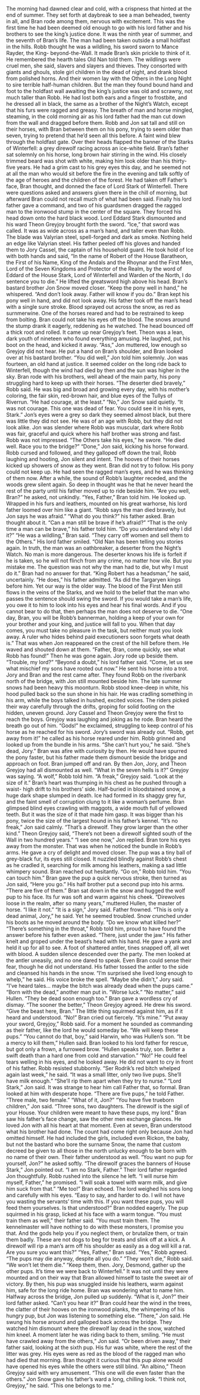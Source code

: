The morning had dawned clear and cold, with a crispness that hinted at the end of summer. They set forth at daybreak to see a man beheaded, twenty in all, and Bran rode among them, nervous with excitement. This was the first time he had been deemed old enough to go with his lord father and his brothers to see the king’s justice done. It was the ninth year of summer, and the seventh of Bran’s life.
The man had been taken outside a small holdfast in the hills. Robb thought he was a wildling, his sword sworn to Mance Rayder, the King- beyond-the-Wall. It made Bran’s skin prickle to think of it. He remembered the hearth tales Old Nan told them. The wildlings were cruel men, she said, slavers and slayers and thieves. They consorted with giants and ghouls, stole girl children in the dead of night, and drank blood from polished horns. And their women lay with the Others in the Long Night to sire terrible half-human children.
But the man they found bound hand and foot to the holdfast wall awaiting the king’s justice was old and scrawny, not much taller than Robb.
He had lost both ears and a finger to frostbite, and he dressed all in black, the same as a brother of the Night’s Watch, except that his furs were ragged and greasy.
The breath of man and horse mingled, steaming, in the cold morning air as his lord father had the man cut down from the wall and dragged before them. Robb and Jon sat tall and still on their horses, with Bran between them on his pony, trying to seem older than seven, trying to pretend that he’d seen all this before. A faint wind blew through the holdfast gate. Over their heads flapped the banner of the Starks of Winterfell: a grey direwolf racing across an ice-white field.
Bran’s father sat solemnly on his horse, long brown hair stirring in the wind. His closely trimmed beard was shot with white, making him look older than his thirty-five years. He had a grim cast to his grey eyes this day, and he seemed not at all the man who would sit before the fire in the evening and talk softly of the age of heroes and the children of the forest.
He had taken off Father’s face, Bran thought, and donned the face of Lord Stark of Winterfell.
There were questions asked and answers given there in the chill of morning, but afterward Bran could not recall much of what had been said.
Finally his lord father gave a command, and two of his guardsmen dragged the ragged man to the ironwood stump in the center of the square. They forced his head down onto the hard black wood. Lord Eddard Stark dismounted and his ward Theon Greyjoy brought forth the sword. “Ice,” that sword was called. It was as wide across as a man’s hand, and taller even than Robb. The blade was Valyrian steel, spell-forged and dark as smoke. Nothing held an edge like Valyrian steel.
His father peeled off his gloves and handed them to Jory Cassel, the captain of his household guard. He took hold of Ice with both hands and said, “In the name of Robert of the House Baratheon, the First of his Name, King of the Andals and the Rhoynar and the First Men, Lord of the Seven Kingdoms and Protector of the Realm, by the word of Eddard of the House Stark, Lord of Winterfell and Warden of the North, I do sentence you to die.” He lifted the greatsword high above his head.
Bran’s bastard brother Jon Snow moved closer. “Keep the pony well in hand,” he whispered. “And don’t look away. Father will know if you do.”
Bran kept his pony well in hand, and did not look away.
His father took off the man’s head with a single sure stroke. Blood sprayed out across the snow, as red as surnmerwine. One of the horses reared and had to be restrained to keep from bolting. Bran could not take his eyes off the blood. The snows around the stump drank it eagerly, reddening as he watched.
The head bounced off a thick root and rolled. It came up near Greyjoy’s feet. Theon was a lean, dark youth of nineteen who found everything amusing. He laughed, put his boot on the head, and kicked it away.
“Ass,” Jon muttered, low enough so Greyjoy did not hear. He put a hand on Bran’s shoulder, and Bran looked over at his bastard brother. “You did well,” Jon told him solemnly. Jon was fourteen, an old hand at justice.
It seemed colder on the long ride back to Winterfell, though the wind had died by then and the sun was higher in the sky. Bran rode with his brothers, well ahead of the main party, his pony struggling hard to keep up with their horses.
“The deserter died bravely,” Robb said. He was big and broad and growing every day, with his mother’s coloring, the fair skin, red-brown hair, and blue eyes of the Tullys of Riverrun. “He had courage, at the least.”
“No,” Jon Snow said quietly. “It was not courage. This one was dead of fear. You could see it in his eyes, Stark.” Jon’s eyes were a grey so dark they seemed almost black, but there was little they did not see. He was of an age with Robb, but they did not look alike. Jon was slender where Robb was muscular, dark where Robb was fair, graceful and quick where his half brother was strong and fast.
Robb was not impressed. “The Others take his eyes,” he swore. “He died well. Race you to the bridge?”
“Done,” Jon said, kicking his horse forward. Robb cursed and followed, and they galloped off down the trail, Robb laughing and hooting, Jon silent and intent. The hooves of their horses kicked up showers of snow as they went.
Bran did not try to follow. His pony could not keep up. He had seen the ragged man’s eyes, and he was thinking of them now. After a while, the sound of Robb’s laughter receded, and the woods grew silent again.
So deep in thought was he that he never heard the rest of the party until his father moved up to ride beside him. “Are you well, Bran?” he asked, not unkindly.
“Yes, Father,” Bran told him. He looked up. Wrapped in his furs and leathers, mounted on his great warhorse, his lord father loomed over him like a giant. “Robb says the man died bravely, but Jon says he was afraid.”
“What do you think?” his father asked.
Bran thought about it. “Can a man still be brave if he’s afraid?”
“That is the only time a man can be brave,” his father told him. “Do you understand why I did it?”
“He was a wildling,” Bran said. “They carry off women and sell them to the Others.”
His lord father smiled. “Old Nan has been telling you stories again. In truth, the man was an oathbreaker, a deserter from the Night’s Watch. No man is more dangerous. The deserter knows his life is forfeit if he is taken, so he will not flinch from any crime, no matter how vile. But you mistake me. The question was not why the man had to die, but why I must do it.”
Bran had no answer for that. “King Robert has a headsman,” he said, uncertainly.
“He does,” his father admitted. “As did the Targaryen kings before him.
Yet our way is the older way. The blood of the First Men still flows in the veins of the Starks, and we hold to the belief that the man who passes the sentence should swing the sword. If you would take a man’s life, you owe it to him to look into his eyes and hear his final words. And if you cannot bear to do that, then perhaps the man does not deserve to die.
“One day, Bran, you will be Robb’s bannerman, holding a keep of your own for your brother and your king, and justice will fall to you. When that day comes, you must take no pleasure in the task, but neither must you look away. A ruler who hides behind paid executioners soon forgets what death is.”
That was when Jon reappeared on the crest of the hill before them. He waved and shouted down at them. “Father, Bran, come quickly, see what Robb has found!” Then he was gone again.
Jory rode up beside them. “Trouble, my lord?”
“Beyond a doubt,” his lord father said. “Come, let us see what mischief my sons have rooted out now.” He sent his horse into a trot. Jory and Bran and the rest came after.
They found Robb on the riverbank north of the bridge, with Jon still mounted beside him. The late summer snows had been heavy this moonturn. Robb stood knee-deep in white, his hood pulled back so the sun shone in his hair. He was cradling something in his arm, while the boys talked in hushed, excited voices.
The riders picked their way carefully through the drifts, groping for solid footing on the hidden, uneven ground. Jory Cassel and Theon Greyjoy were the first to reach the boys. Greyjoy was laughing and joking as he rode. Bran heard the breath go out of him. “Gods!” he exclaimed, struggling to keep control of his horse as he reached for his sword.
Jory’s sword was already out. “Robb, get away from it!” he called as his horse reared under him.
Robb grinned and looked up from the bundle in his arms. “She can’t hurt you,” he said. “She’s dead, Jory.”
Bran was afire with curiosity by then. He would have spurred the pony faster, but his father made them dismount beside the bridge and approach on foot. Bran jumped off and ran.
By then Jon, Jory, and Theon Greyjoy had all dismounted as well.
“What in the seven hells is it?” Greyjoy was saying.
“A wolf,” Robb told him.
“A freak,” Greyjoy said. “Look at the size of it.”
Bran’s heart was thumping in his chest as he pushed through a waist- high drift to his brothers’ side.
Half-buried in bloodstained snow, a huge dark shape slumped in death.
Ice had formed in its shaggy grey fur, and the faint smell of corruption clung to it like a woman’s perfume. Bran glimpsed blind eyes crawling with maggots, a wide mouth full of yellowed teeth. But it was the size of it that made him gasp. It was bigger than his pony, twice the size of the largest hound in his father’s kennel.
“It’s no freak,” Jon said calmly. “That’s a direwolf. They grow larger than the other kind.”
Theon Greyjoy said, “There’s not been a direwolf sighted south of the Wall in two hundred years.”
“I see one now,” Jon replied.
Bran tore his eyes away from the monster. That was when he noticed the bundle in Robb’s arms. He gave a cry of delight and moved closer. The pup was a tiny ball of grey-black fur, its eyes still closed. It nuzzled blindly against Robb’s chest as he cradled it, searching for milk among his leathers, making a sad little whimpery sound. Bran reached out hesitantly. “Go on,”
Robb told him. “You can touch him.”
Bran gave the pup a quick nervous stroke, then turned as Jon said, “Here you go.” His half brother put a second pup into his arms. “There are five of them.” Bran sat down in the snow and hugged the wolf pup to his face. Its fur was soft and warm against his cheek.
“Direwolves loose in the realm, after so many years,” muttered Hullen, the master of horse. “I like it not.”
“It is a sign,” Jory said.
Father frowned. “This is only a dead animal, Jory,” he said. Yet he seemed troubled. Snow crunched under his boots as he moved around the body. “Do we know what killed her?”
“There’s something in the throat,” Robb told him, proud to have found the answer before his father even asked. “There, just under the jaw.”
His father knelt and groped under the beast’s head with his hand. He gave a yank and held it up for all to see. A foot of shattered antler, tines snapped off, all wet with blood.
A sudden silence descended over the party. The men looked at the antler uneasily, and no one dared to speak. Even Bran could sense their fear, though he did not understand.
His father tossed the antler to the side and cleansed his hands in the snow. “I’m surprised she lived long enough to whelp,” he said. His voice broke the spell.
“Maybe she didn’t,” Jory said. “I’ve heard tales… maybe the bitch was already dead when the pups came.”
“Born with the dead,” another man put in. “Worse luck.”
“No matter,” said Hullen. “They be dead soon enough too.”
Bran gave a wordless cry of dismay.
“The sooner the better,” Theon Greyjoy agreed. He drew his sword.
“Give the beast here, Bran.”
The little thing squirmed against him, as if it heard and understood.
“No!” Bran cried out fiercely. “It’s mine.”
“Put away your sword, Greyjoy,” Robb said. For a moment he sounded as commanding as their father, like the lord he would someday be. “We will keep these pups.”
“You cannot do that, boy,” said Harwin, who was Hullen’s son.
“It be a mercy to kill them,” Hullen said.
Bran looked to his lord father for rescue, but got only a frown, a furrowed brow. “Hullen speaks truly, son. Better a swift death than a hard one from cold and starvation.”
“No!” He could feel tears welling in his eyes, and he looked away. He did not want to cry in front of his father.
Robb resisted stubbornly. “Ser Rodrik’s red bitch whelped again last week,” he said. “It was a small litter, only two live pups. She’ll have milk enough.”
“She’ll rip them apart when they try to nurse.”
“Lord Stark,” Jon said. It was strange to hear him call Father that, so formal. Bran looked at him with desperate hope. “There are five pups,” he told Father. “Three male, two female.”
“What of it, Jon?”
“You have five trueborn children,” Jon said. “Three sons, two daughters. The direwolf is the sigil of your House. Your children were meant to have these pups, my lord.”
Bran saw his father’s face change, saw the other men exchange glances.
He loved Jon with all his heart at that moment. Even at seven, Bran understood what his brother had done. The count had come right only because Jon had omitted himself. He had included the girls, included even Rickon, the baby, but not the bastard who bore the surname Snow, the name that custom decreed be given to all those in the north unlucky enough to be born with no name of their own.
Their father understood as well. “You want no pup for yourself, Jon?” he asked softly.
“The direwolf graces the banners of House Stark,” Jon pointed out. “I am no Stark, Father.”
Their lord father regarded Jon thoughtfully. Robb rushed into the silence he left. “I will nurse him myself, Father,” he promised. “I will soak a towel with warm milk, and give him suck from that.”
“Me too!” Bran echoed.
The lord weighed his sons long and carefully with his eyes. “Easy to say, and harder to do. I will not have you wasting the servants’ time with this. If you want these pups, you will feed them yourselves. Is that understood?”
Bran nodded eagerly. The pup squirmed in his grasp, licked at his face with a warm tongue.
“You must train them as well,” their father said. “You must train them.
The kennelmaster will have nothing to do with these monsters, I promise you that. And the gods help you if you neglect them, or brutalize them, or train them badly. These are not dogs to beg for treats and slink off at a kick.
A direwolf will rip a man’s arm off his shoulder as easily as a dog will kill a rat. Are you sure you want this?”
“Yes, Father,” Bran said.
“Yes,” Robb agreed.
“The pups may die anyway, despite all you do.”
“They won’t die,” Robb said. “We won’t let them die.”
“Keep them, then. Jory, Desmond, gather up the other pups. It’s time we were back to Winterfell.”
It was not until they were mounted and on their way that Bran allowed himself to taste the sweet air of victory. By then, his pup was snuggled inside his leathers, warm against him, safe for the long ride home. Bran was wondering what to name him.
Halfway across the bridge, Jon pulled up suddenly.
“What is it, Jon?” their lord father asked.
“Can’t you hear it?”
Bran could hear the wind in the trees, the clatter of their hooves on the ironwood planks, the whimpering of his hungry pup, but Jon was listening to something else.
“There,” Jon said. He swung his horse around and galloped back across the bridge. They watched him dismount where the direwolf lay dead in the snow, watched him kneel. A moment later he was riding back to them, smiling.
“He must have crawled away from the others,” Jon said.
“Or been driven away,” their father said, looking at the sixth pup. His fur was white, where the rest of the litter was grey. His eyes were as red as the blood of the ragged man who had died that morning. Bran thought it curious that this pup alone would have opened his eyes while the others were still blind.
“An albino,” Theon Greyjoy said with wry amusement. “This one will die even faster than the others.”
Jon Snow gave his father’s ward a long, chilling look. “I think not, Greyjoy,” he said. “This one belongs to me.”
